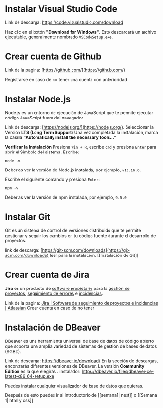 # **Instalar Visual Studio Code**

Link de descarga: 
https://code.visualstudio.com/download

Haz clic en el botón **"Download for Windows"**. Esto descargará un archivo ejecutable, generalmente nombrado `VSCodeSetup.exe`.

# **Crear cuenta de Github**

Link de la pagina: 
[https://github.com/](https://github.com/)

Registrarse en caso de no tener una cuenta con anterioridad 


# **Instalar Node.js**
Node.js es un entorno de ejecución de JavaScript que te permite ejecutar código JavaScript fuera del navegador.

Link de descarga:
[https://nodejs.org/](https://nodejs.org/).
Seleccionar la Versión **LTS (Long Term Support)**
Una vez completada la instalación, marca la casilla **"Automatically install the necessary tools..."**

**Verificar la Instalación**
Presiona `Win + R`, escribe `cmd` y presiona `Enter` para abrir el Símbolo del sistema.
Escribe:
```
node -v
```
Deberías ver la versión de Node.js instalada, por ejemplo, `v18.16.0`.


Escribe el siguiente comando y presiona `Enter`:
```
npm -v
```
Deberías ver la versión de npm instalada, por ejemplo, `9.5.0`.

# **Instalar Git**
Git es un sistema de control de versiones distribuido que te permite gestionar y seguir los cambios en tu código fuente durante el desarrollo de proyectos.

link de descarga:
[https://git-scm.com/downloads](https://git-scm.com/downloads)
leer para la instalación:
[[Instalación de Git]]


# **Crear cuenta de Jira**

**Jira** es un producto de [software propietario](https://es.wikipedia.org/wiki/Software_propietario "Software propietario") para la [gestión de proyectos](https://es.wikipedia.org/wiki/Gesti%C3%B3n_de_proyectos "Gestión de proyectos"), [seguimiento de errores](https://es.wikipedia.org/wiki/Sistema_de_seguimiento_de_errores "Sistema de seguimiento de errores") e [incidencias](https://es.wikipedia.org/wiki/Sistema_de_seguimiento_de_incidentes "Sistema de seguimiento de incidentes").

Link de la pagina:
[Jira | Software de seguimiento de proyectos e incidencias | Atlassian](https://www.atlassian.com/es/software/jira)
Crear cuenta en caso de no tener


# **Instalación de DBeaver**

DBeaver es una herramienta universal de base de datos de código abierto que soporta una amplia variedad de sistemas de gestión de bases de datos (SGBD).

Link de descarga:
https://dbeaver.io/download/
En la sección de descargas, encontrarás diferentes versiones de DBeaver. La versión **Community Edition** es la que elegirás .
instalador:
https://dbeaver.io/files/dbeaver-ce-latest-x86_64-setup.exe

Puedes instalar cualquier visualizador de base de datos que quieras.


Después de esto puedes ir al introductorio de [[semana1| nest]] o [[Semana 1| html y css]]